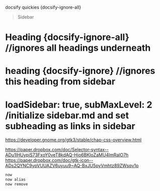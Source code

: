 docsify quickies {docsify-ignore-all}

  >Sidebar

  # Heading {docsify-ignore-all}      //ignores all headings underneath
  # heading {docsify-ignore}        //ignores this heading from sidebar
  # loadSidebar: true, subMaxLevel: 2   /initialize sidebar.md and set subheading as links in sidebar

https://developer.gnome.org/gtk3/stable/chap-css-overview.html

https://paper.dropbox.com/doc/Selector-syntax--ADu1lHUypjS73FxoY0veT8kdAQ-Hio6BKloZaMU4lmRalO7h
https://paper.dropbox.com/doc/gtk-icon--ADs2QYNC9ypVUUAZV6uyuu9~AQ-BxJU5pyVmhtz89ZWsqv1p

<!-- Using `NOW` -->

```sh
now
now alias
now remove
```